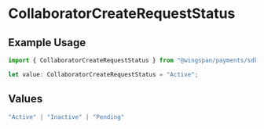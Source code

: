 # CollaboratorCreateRequestStatus

## Example Usage

```typescript
import { CollaboratorCreateRequestStatus } from "@wingspan/payments/sdk/models/shared";

let value: CollaboratorCreateRequestStatus = "Active";
```

## Values

```typescript
"Active" | "Inactive" | "Pending"
```